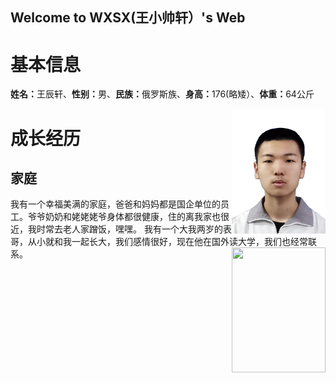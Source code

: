 ## Welcome to WXSX(王小帅轩）'s Web

<h1><b>基本信息</b></h1>
<p><b>姓名：</b>王辰轩、<b>性别：</b>男、<b>民族：</b>俄罗斯族、<b>身高：</b>176(略矮）、<b>体重：</b>64公斤</p>
<img src="2010306147.jpg" width="150" height="200" align="right"> 
<h1><b>成长经历</b></h1> 
<h2><b>家庭</b></h2>
<p>我有一个幸福美满的家庭，爸爸和妈妈都是国企单位的员工。爷爷奶奶和姥姥姥爷身体都很健康，住的离我家也很近，我时常去老人家蹭饭，嘿嘿。
我有一个大我两岁的表哥，从小就和我一起长大，我们感情很好，现在他在国外读大学，我们也经常联系。
 <img src="" width="150" height="200" align="right"> 
